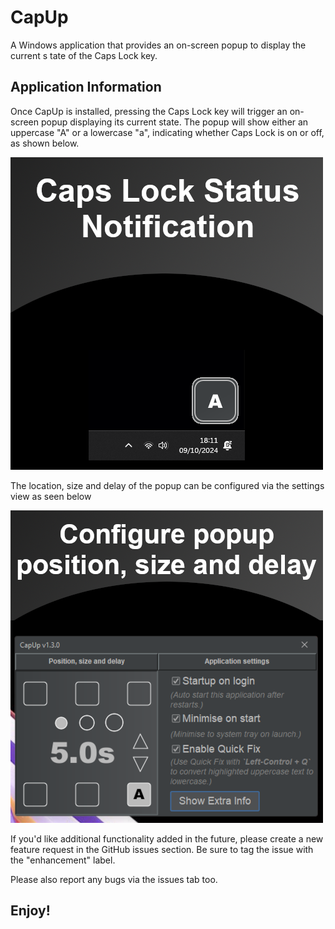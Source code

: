 # CapUp

A Windows application that provides an on-screen popup to display the current s
tate of the Caps Lock key.

## Application Information

Once CapUp is installed, pressing the Caps Lock key will trigger an 
on-screen popup displaying its current state. The popup will show either an uppercase "A" or a lowercase "a", indicating whether Caps Lock is on or off, as shown below.

![1_popup_cap_key_state.png](misc%2Fmicrosoft%2Fscreenshots%2F1_popup_cap_key_state.png)

The location, size and delay of the popup can be configured via the settings view as seen below

![2_popup_settings.png](misc%2Fmicrosoft%2Fscreenshots%2F2_popup_settings.png)

If you'd like additional functionality added in the future, please create a new 
feature request in the GitHub issues section. Be sure to tag the issue with the "enhancement" label.

Please also report any bugs via the issues tab too.

## Enjoy!
